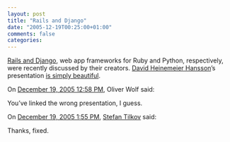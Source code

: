 ```yaml
---
layout: post
title: "Rails and Django"
date: "2005-12-19T00:25:00+01:00"
comments: false
categories: 
---
```


<p><a href="http://snakesandrubies.com/event/">Rails and Django</a>, web app frameworks for Ruby and Python, respectively, were recently discussed by their creators. <a href="http://www.loudthinking.com/">David Heinemeier Hansson</a>&#8217;s presentation <a href="http://snakesandrubies.com/presentations/david/">is simply beautiful</a>.</p>

<section class="comments">

<div class="comment" id="comment-738">
On <a href="#comment-738" title="Permalink to this comment">December 19, 2005 12:58 PM</a>, Oliver Wolf
said:
<p>You&#8217;ve linked the wrong presentation, I guess.</p>


<div class="comment" id="comment-739">
On <a href="#comment-739" title="Permalink to this comment">December 19, 2005  1:55 PM</a>, <a href="/en/staff/st/">Stefan Tilkov</a>
said:
<p>Thanks, fixed.</p>


</section>

